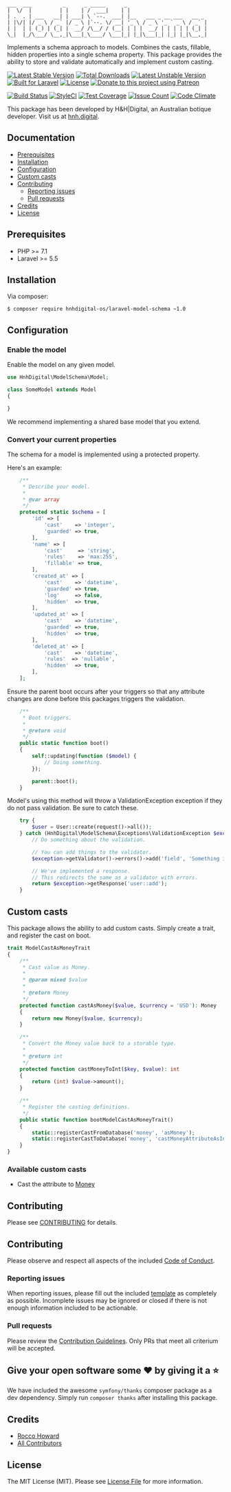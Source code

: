 ```
___  ___          _      _ _____      _
|  \/  |         | |    | /  ___|    | |
| .  . | ___   __| | ___| \ `--.  ___| |__   ___ _ __ ___   __ _
| |\/| |/ _ \ / _` |/ _ \ |`--. \/ __| '_ \ / _ \ '_ ` _ \ / _` |
| |  | | (_) | (_| |  __/ /\__/ / (__| | | |  __/ | | | | | (_| |
\_|  |_/\___/ \__,_|\___|_\____/ \___|_| |_|\___|_| |_| |_|\__,_|
```

Implements a schema approach to models. Combines the casts, fillable, hidden properties into a single schema property. This package provides the ability to store and validate automatically and implement custom casting.

[![Latest Stable Version](https://poser.pugx.org/hnhdigital-os/laravel-model-schema/v/stable.svg)](https://packagist.org/packages/hnhdigital-os/laravel-model-schema) [![Total Downloads](https://poser.pugx.org/hnhdigital-os/laravel-model-schema/downloads.svg)](https://packagist.org/packages/hnhdigital-os/laravel-model-schema) [![Latest Unstable Version](https://poser.pugx.org/hnhdigital-os/laravel-model-schema/v/unstable.svg)](https://packagist.org/packages/hnhdigital-os/laravel-model-schema) [![Built for Laravel](https://img.shields.io/badge/Built_for-Laravel-green.svg)](https://laravel.com/) [![License](https://poser.pugx.org/hnhdigital-os/laravel-model-schema/license.svg)](https://packagist.org/packages/hnhdigital-os/laravel-model-schema) [![Donate to this project using Patreon](https://img.shields.io/badge/patreon-donate-yellow.svg)](https://patreon.com/RoccoHoward)

[![Build Status](https://travis-ci.org/hnhdigital-os/laravel-model-schema.svg?branch=master)](https://travis-ci.org/hnhdigital-os/laravel-model-schema) [![StyleCI](https://styleci.io/repos/118241341/shield?branch=master)](https://styleci.io/repos/118241341) [![Test Coverage](https://codeclimate.com/github/hnhdigital-os/laravel-model-schema/badges/coverage.svg)](https://codeclimate.com/github/hnhdigital-os/laravel-model-schema/coverage) [![Issue Count](https://codeclimate.com/github/hnhdigital-os/laravel-model-schema/badges/issue_count.svg)](https://codeclimate.com/github/hnhdigital-os/laravel-model-schema) [![Code Climate](https://codeclimate.com/github/hnhdigital-os/laravel-model-schema/badges/gpa.svg)](https://codeclimate.com/github/hnhdigital-os/laravel-model-schema)

This package has been developed by H&H|Digital, an Australian botique developer. Visit us at [hnh.digital](http://hnh.digital).

## Documentation

* [Prerequisites](#prerequisites)
* [Installation](#installation)
* [Configuration](#configuration)
* [Custom casts](#custom-casts)
* [Contributing](#contributing)
  * [Reporting issues](#reporting-issues)
  * [Pull requests](#pull-requests)
* [Credits](#credits)
* [License](#license)

## Prerequisites

* PHP >= 7.1
* Laravel >= 5.5

## Installation

Via composer:

`$ composer require hnhdigital-os/laravel-model-schema ~1.0`

## Configuration

### Enable the model

Enable the model on any given model.

```php
use HnhDigital\ModelSchema\Model;

class SomeModel extends Model
{

}
```

We recommend implementing a shared base model that you extend.

### Convert your current properties

The schema for a model is implemented using a protected property.

Here's an example:

```php
    /**
     * Describe your model.
     *
     * @var array
     */
    protected static $schema = [
        'id' => [
            'cast'    => 'integer',
            'guarded' => true,
        ],
        'name' => [
            'cast'     => 'string',
            'rules'    => 'max:255',
            'fillable' => true,
        ],
        'created_at' => [
            'cast'    => 'datetime',
            'guarded' => true,
            'log'     => false,
            'hidden'  => true,
        ],
        'updated_at' => [
            'cast'    => 'datetime',
            'guarded' => true,
            'hidden'  => true,
        ],
        'deleted_at' => [
            'cast'    => 'datetime',
            'rules'  => 'nullable',
            'hidden'  => true,
        ],
    ];
```

Ensure the parent boot occurs after your triggers so that any attribute changes are done before this packages triggers the validation.

```php
    /**
     * Boot triggers.
     *
     * @return void
     */
    public static function boot()
    {
        self::updating(function ($model) {
            // Doing something.
        });

        parent::boot();
    }
```

Model's using this method will throw a ValidationException exception if they do not pass validation. Be sure to catch these.

```php
    try {
        $user = User::create(request()->all());
    } catch (HnhDigital\ModelSchema\Exceptions\ValidationException $exception) {
        // Do something about the validation.

        // You can add things to the validator.
        $exception->getValidator()->errors()->add('field', 'Something is wrong with this field!');

        // We've implemented a response.
        // This redirects the same as a validator with errors.
        return $exception->getResponse('user::add');
    }
```

## Custom casts

This package allows the ability to add custom casts. Simply create a trait, and register the cast on boot.


```php
trait ModelCastAsMoneyTrait
{
    /**
     * Cast value as Money.
     *
     * @param mixed $value
     *
     * @return Money
     */
    protected function castAsMoney($value, $currency = 'USD'): Money
    {
        return new Money($value, $currency);
    }

    /**
     * Convert the Money value back to a storable type.
     *
     * @return int
     */
    protected function castMoneyToInt($key, $value): int
    {
        return (int) $value->amount();
    }

    /**
     * Register the casting definitions.
     */
    public static function bootModelCastAsMoneyTrait()
    {
        static::registerCastFromDatabase('money', 'asMoney');
        static::registerCastToDatabase('money', 'castMoneyAttributeAsInt');
    }
}
```


### Available custom casts

 * Cast the attribute to [Money](https://github.com/hnhdigital-os/laravel-model-schema-money)


## Contributing

Please see [CONTRIBUTING](https://github.com/hnhdigital-os/laravel-model-schema/blob/master/CONTRIBUTING.md) for details.

## Contributing

Please observe and respect all aspects of the included [Code of Conduct](https://github.com/hnhdigital-os/laravel-model-schema/blob/master/CODE_OF_CONDUCT.md).

### Reporting issues

When reporting issues, please fill out the included [template](https://github.com/hnhdigital-os/laravel-model-schema/blob/master/ISSUE_TEMPLATE.md) as completely as possible. Incomplete issues may be ignored or closed if there is not enough information included to be actionable.

### Pull requests

Please review the [Contribution Guidelines](https://github.com/hnhdigital-os/laravel-model-schema/blob/master/CONTRIBUTING.md). Only PRs that meet all criterium will be accepted.

## Give your open software some ❤ by giving it a ⭐

We have included the awesome `symfony/thanks` composer package as a dev dependency. Simply run `composer thanks` after installing this
package.

## Credits

* [Rocco Howard](https://github.com/RoccoHoward)
* [All Contributors](https://github.com/hnhdigital-os/laravel-model-schema/contributors)

## License

The MIT License (MIT). Please see [License File](https://github.com/hnhdigital-os/laravel-model-schema/blob/master/LICENSE) for more information.
